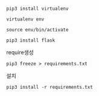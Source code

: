 ```
pip3 install virtualenv
```

```
virtualenv env
```

```
source env/bin/activate
```

```
pip3 install flask
```

require생성
```
pip3 freeze > requirements.txt
```

설치
```
pip3 install -r requirements.txt
```
